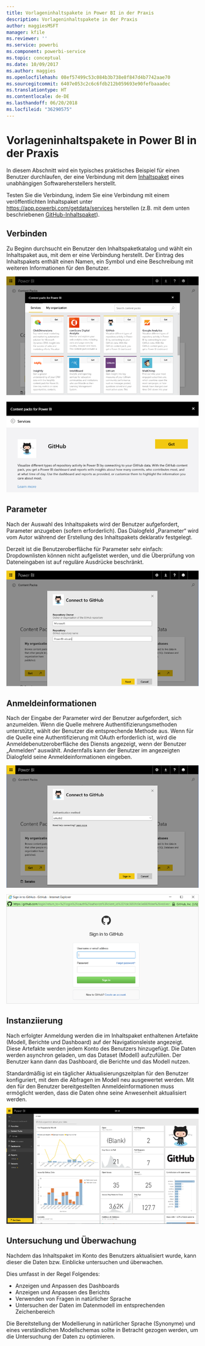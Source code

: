 ```yaml
---
title: Vorlageninhaltspakete in Power BI in der Praxis
description: Vorlageninhaltspakete in der Praxis
author: maggiesMSFT
manager: kfile
ms.reviewer: ''
ms.service: powerbi
ms.component: powerbi-service
ms.topic: conceptual
ms.date: 10/09/2017
ms.author: maggies
ms.openlocfilehash: 08ef57499c53c084b3b738e8f847d4b7742aae70
ms.sourcegitcommit: 6407e053c2c6c6fdb212b059693e90fefbaaadec
ms.translationtype: HT
ms.contentlocale: de-DE
ms.lasthandoff: 06/20/2018
ms.locfileid: "36290575"
---
```

# <a name="template-content-pack-experiences-in-power-bi"></a>Vorlageninhaltspakete in Power BI in der Praxis
In diesem Abschnitt wird ein typisches praktisches Beispiel für einen Benutzer durchlaufen, der eine Verbindung mit dem [Inhaltspaket](../service-connect-to-services.md) eines unabhängigen Softwareherstellers herstellt. 

Testen Sie die Verbindung, indem Sie eine Verbindung mit einem veröffentlichten Inhaltspaket unter https://app.powerbi.com/getdata/services herstellen (z.B. mit dem unten beschriebenen [GitHub-Inhaltspaket](https://app.powerbi.com/getdata/services/github)).

## <a name="connect"></a>Verbinden
Zu Beginn durchsucht ein Benutzer den Inhaltspaketkatalog und wählt ein Inhaltspaket aus, mit dem er eine Verbindung herstellt. Der Eintrag des Inhaltspakets enthält einen Namen, ein Symbol und eine Beschreibung mit weiteren Informationen für den Benutzer.

![Verbindung](media/template-content-pack-experience/github_data.png)

![Verbindung](media/template-content-pack-experience/github_connect.png)

## <a name="parameters"></a>Parameter
Nach der Auswahl des Inhaltspakets wird der Benutzer aufgefordert, Parameter anzugeben (sofern erforderlich). Das Dialogfeld „Parameter“ wird vom Autor während der Erstellung des Inhaltspakets deklarativ festgelegt.

Derzeit ist die Benutzeroberfläche für Parameter sehr einfach: Dropdownlisten können nicht aufgelistet werden, und die Überprüfung von Dateneingaben ist auf reguläre Ausdrücke beschränkt.

![Parameter](media/template-content-pack-experience/github_params.png)

## <a name="credentials"></a>Anmeldeinformationen
Nach der Eingabe der Parameter wird der Benutzer aufgefordert, sich anzumelden.  Wenn die Quelle mehrere Authentifizierungsmethoden unterstützt, wählt der Benutzer die entsprechende Methode aus. Wenn für die Quelle eine Authentifizierung mit OAuth erforderlich ist, wird die Anmeldebenutzeroberfläche des Diensts angezeigt, wenn der Benutzer „Anmelden“ auswählt.  Andernfalls kann der Benutzer im angezeigten Dialogfeld seine Anmeldeinformationen eingeben.

![Anmeldeinformationen](media/template-content-pack-experience/github_login.png)

![Verbindung](media/template-content-pack-experience/github_creds2.png)

## <a name="instantiation"></a>Instanziierung
Nach erfolgter Anmeldung werden die im Inhaltspaket enthaltenen Artefakte (Modell, Berichte und Dashboard) auf der Navigationsleiste angezeigt.  Diese Artefakte werden jedem Konto des Benutzers hinzugefügt.  Die Daten werden asynchron geladen, um das Dataset (Modell) aufzufüllen.  Der Benutzer kann dann das Dashboard, die Berichte und das Modell nutzen.

Standardmäßig ist ein täglicher Aktualisierungszeitplan für den Benutzer konfiguriert, mit dem die Abfragen im Modell neu ausgewertet werden.  Mit den für den Benutzer bereitgestellten Anmeldeinformationen muss ermöglicht werden, dass die Daten ohne seine Anwesenheit aktualisiert werden.

![Instanziierung](media/template-content-pack-experience/github_dashboard.png)

## <a name="exploration-and-monitoring"></a>Untersuchung und Überwachung
Nachdem das Inhaltspaket im Konto des Benutzers aktualisiert wurde, kann dieser die Daten bzw. Einblicke untersuchen und überwachen.

Dies umfasst in der Regel Folgendes:

* Anzeigen und Anpassen des Dashboards
* Anzeigen und Anpassen des Berichts
* Verwenden von Fragen in natürlicher Sprache
* Untersuchen der Daten im Datenmodell im entsprechenden Zeichenbereich

Die Bereitstellung der Modellierung in natürlicher Sprache (Synonyme) und eines verständlichen Modellschemas sollte in Betracht gezogen werden, um die Untersuchung der Daten zu optimieren.


